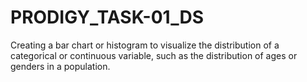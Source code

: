 # PRODIGY_TASK-01_DS
Creating a bar chart or histogram to visualize the distribution of a categorical or continuous variable, such as the distribution of ages or genders in a population.
